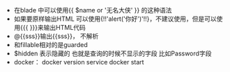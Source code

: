  + 在blade 中可以使用{{ $name or '无名大侠' }} 的这种语法
 + 如果要原样输出HTML 可以使用{!!'<cript>alert('你好')</cript>'!!}，不建议使用，但是可以使用{{{<html><head><title></title></head> <body></body></html>}}}来输出HTML代码
 + @{{sss}}输出{{sss}}， 不解析
 + 和fillable相对的是guarded
 + $hidden 表示隐藏的 也就是查询的时候不显示的字段 比如Password字段
 + docker： docker version    service docker start